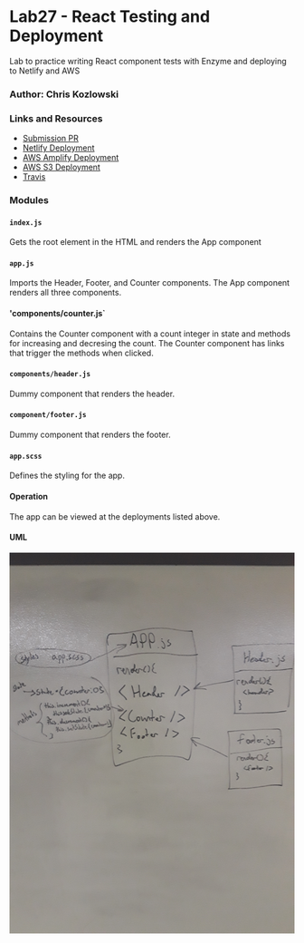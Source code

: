 # Lab27 - React Testing and Deployment
Lab to practice writing React component tests with Enzyme and deploying to Netlify and AWS
### Author: Chris Kozlowski

### Links and Resources
* [Submission PR](https://github.com/401-advanced-javascript-cdk/lab27-react-testing-and-deployment/pull/1)
* [Netlify Deployment](https://optimistic-bardeen-1c3b2d.netlify.com)
* [AWS Amplify Deployment](https://lab27.dbffg9zo9u9a4.amplifyapp.com/)
* [AWS S3 Deployment](http://lab27-deployment.s3-website-us-west-2.amazonaws.com)
* [Travis](https://travis-ci.com/401-advanced-javascript-cdk/lab27-react-testing-and-deployment/jobs/209392712)

### Modules
#### `index.js`
Gets the root element in the HTML and renders the App component
#### `app.js`
Imports the Header, Footer, and Counter components.  The App component renders all three components.
#### 'components/counter.js`
Contains the Counter component with a count integer in state and methods for increasing and decresing the count.  The Counter component has links that trigger the methods when clicked.
#### `components/header.js`
Dummy component that renders the header.
#### `component/footer.js`
Dummy component that renders the footer.
#### `app.scss`
Defines the styling for the app.

#### Operation
The app can be viewed at the deployments listed above.

#### UML
![Lab27 UML](./assets/lab27.jpg)
